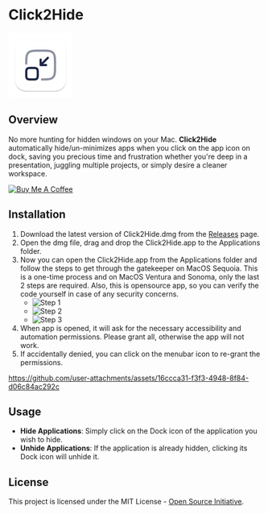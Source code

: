 # Click2Hide

![Click2Hide Logo](Click2Minimize/Assets.xcassets/AppIcon.appiconset/128-mac.png)

## Overview

No more hunting for hidden windows on your Mac. **Click2Hide** automatically hide/un-minimizes apps when you click on the app icon on dock, saving you precious time and frustration whether you're deep in a presentation, juggling multiple projects, or simply desire a cleaner workspace.

<a style="align: right" href="https://www.buymeacoffee.com/victorwon" target="_blank"><img src="https://cdn.buymeacoffee.com/buttons/v2/default-yellow.png" alt="Buy Me A Coffee" style="height: 60px !important;width: 217px !important;" ></a>

## Installation

1. Download the latest version of Click2Hide.dmg from the [Releases](https://github.com/victorwon/click2hide/releases) page.
2. Open the dmg file, drag and drop the Click2Hide.app to the Applications folder.
3. Now you can open the Click2Hide.app from the Applications folder and follow the steps to get through the gatekeeper on MacOS Sequoia. This is a one-time process and on MacOS Ventura and Sonoma, only the last 2 steps are required. Also, this is opensource app, so you can verify the code yourself in case of any security concerns.
   - ![Step 1](assets/Step1.jpg)
   - ![Step 2](assets/Step2.jpg)
   - ![Step 3](assets/Step3.jpg)
4. When app is opened, it will ask for the necessary accessibility and automation permissions. Please grant all, otherwise the app will not work.
5. If accidentally denied, you can click on the menubar icon to re-grant the permissions.

https://github.com/user-attachments/assets/16ccca31-f3f3-4948-8f84-d06c84ac292c

## Usage

- **Hide Applications**: Simply click on the Dock icon of the application you wish to hide.
- **Unhide Applications**: If the application is already hidden, clicking its Dock icon will unhide it.

## License

This project is licensed under the MIT License - [Open Source Initiative](https://opensource.org/licenses/MIT).

